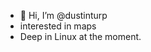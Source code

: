 - 👋 Hi, I’m @dustinturp
- interested in maps
- Deep in Linux at the moment.
  

<!---
dustinturp/dustinturp is a ✨ special ✨ repository because its `README.md` (this file) appears on your GitHub profile.
You can click the Preview link to take a look at your changes.
--->
